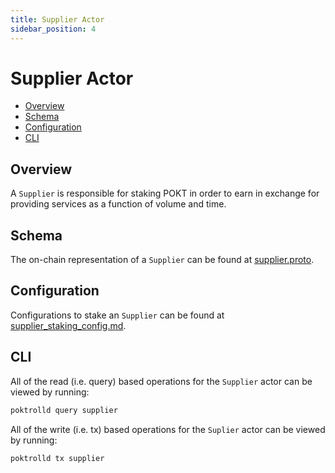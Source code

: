 ```yaml
---
title: Supplier Actor
sidebar_position: 4
---
```


# Supplier Actor <!-- omit in toc -->

- [Overview](#overview)
- [Schema](#schema)
- [Configuration](#configuration)
- [CLI](#cli)

## Overview

A `Supplier` is responsible for staking POKT in order to earn in exchange for
providing services as a function of volume and time.

## Schema

The on-chain representation of a `Supplier` can be found at [supplier.proto](./../../../proto/pocket/supplier/supplier.proto).

## Configuration

Configurations to stake an `Supplier` can be found at [supplier_staking_config.md](../configs/supplier_staking_config.md).

## CLI

All of the read (i.e. query) based operations for the `Supplier` actor can be
viewed by running:

```bash
poktrolld query supplier
```

All of the write (i.e. tx) based operations for the `Suplier` actor can be
viewed by running:

```bash
poktrolld tx supplier
```
